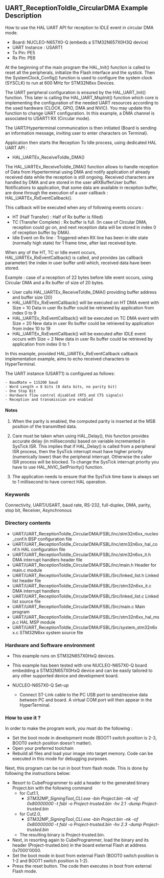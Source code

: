 ## <b>UART_ReceptionToIdle_CircularDMA Example Description</b>

How to use the HAL UART API for reception to IDLE event in circular DMA mode.

   - Board: NUCLEO-N657X0-Q (embeds a STM32N657X0H3Q device)
   - UART Instance : USART1
   - Tx Pin: PE5
   - Rx Pin: PE6

At the beginning of the main program the HAL_Init() function is called to reset
all the peripherals, initialize the Flash interface and the systick.
Then the SystemClock_Config() function is used to configure the system
clock (SYSCLK) to run at 600 MHz for STM32N6xx Devices.

The UART peripheral configuration is ensured by the HAL_UART_Init() function.
This later is calling the HAL_UART_MspInit() function which core is implementing
the configuration of the needed UART resources according to the used hardware (CLOCK,
GPIO, DMA and NVIC). You may update this function to change UART configuration.
In this example, a DMA channel is associated to USART1 RX (Circular mode).

The UART/Hyperterminal communication is then initiated (Board is sending an information message,
inviting user to enter characters on Terminal).

Application then starts the Reception To Idle process, using dedicated HAL UART API :

  - HAL_UARTEx_ReceiveToIdle_DMA()

The HAL_UARTEx_ReceiveToIdle_DMA() function allows to handle reception of Data from Hyperterminal
using DMA and notify application of already received data while the reception is still ongoing.
Received characters are handled by DMA and are stored in the user aRXBufferUser buffer.
Notifications to application, that some data are available in reception buffer, are done
through the execution of a user callback : HAL_UARTEx_RxEventCallback().

This callback will be executed when any of following events occurs :

  - HT (Half Transfer) : Half of Rx buffer is filled)
  - TC (Transfer Complete) : Rx buffer is full.
    (In case of Circular DMA, reception could go on, and next reception data will be stored
    in index 0 of reception buffer by DMA).
  - Idle Event on Rx line : Triggered when RX line has been in idle state (normally high state)
    for 1 frame time, after last received byte.

When any of the HT, TC or Idle event occurs, HAL_UARTEx_RxEventCallback() is called,
and provides (as callback parameter) the index in user buffer until which, received data have been stored.

Example : case of a reception of 22 bytes before Idle event occurs, using Circular DMA and a Rx buffer
of size of 20 bytes.

  - User calls HAL_UARTEx_ReceiveToIdle_DMA() providing buffer address and buffer size (20)
  - HAL_UARTEx_RxEventCallback() will be executed on HT DMA event with Size = 10
    Data in user Rx buffer could be retrieved by application from index 0 to 9
  - HAL_UARTEx_RxEventCallback() will be executed on TC DMA event with Size = 20
    New data in user Rx buffer could be retrieved by application from index 10 to 19
  - HAL_UARTEx_RxEventCallback() will be executed after IDLE event occurs with Size = 2
    New data in user Rx buffer could be retrieved by application from index 0 to 1

In this example, provided HAL_UARTEx_RxEventCallback callback implementation example, aims to
echo received characters to HyperTerminal.

The UART instance (USART1) is configured as follows:

    - BaudRate = 115200 baud
    - Word Length = 8 bits (8 data bits, no parity bit)
    - One Stop Bit
    - Hardware flow control disabled (RTS and CTS signals)
    - Reception and transmission are enabled

#### <b>Notes</b>

1. When the parity is enabled, the computed parity is inserted at the MSB
   position of the transmitted data.

2. Care must be taken when using HAL_Delay(), this function provides accurate delay (in milliseconds)
   based on variable incremented in SysTick ISR. This implies that if HAL_Delay() is called from
   a peripheral ISR process, then the SysTick interrupt must have higher priority (numerically lower)
   than the peripheral interrupt. Otherwise the caller ISR process will be blocked.
   To change the SysTick interrupt priority you have to use HAL_NVIC_SetPriority() function.

3. The application needs to ensure that the SysTick time base is always set to 1 millisecond
   to have correct HAL operation.

### <b>Keywords</b>

Connectivity, UART/USART, baud rate, RS-232, full-duplex, DMA, parity, stop bit, Receiver, Asynchronous

### <b>Directory contents</b>

  - UART/UART_ReceptionToIdle_CircularDMA/FSBL/Inc/stm32n6xx_nucleo_conf.h BSP configuration file
  - UART/UART_ReceptionToIdle_CircularDMA/FSBL/Inc/stm32n6xx_hal_conf.h    HAL configuration file
  - UART/UART_ReceptionToIdle_CircularDMA/FSBL/Inc/stm32n6xx_it.h          DMA interrupt handlers header file
  - UART/UART_ReceptionToIdle_CircularDMA/FSBL/Inc/main.h                  Header for main.c module
  - UART/UART_ReceptionToIdle_CircularDMA/FSBL/Src/linked_list.h           Linked list header file
  - UART/UART_ReceptionToIdle_CircularDMA/FSBL/Src/stm32n6xx_it.c          DMA interrupt handlers
  - UART/UART_ReceptionToIdle_CircularDMA/FSBL/Src/linked_list.c           Linked list source file
  - UART/UART_ReceptionToIdle_CircularDMA/FSBL/Src/main.c                  Main program
  - UART/UART_ReceptionToIdle_CircularDMA/FSBL/Src/stm32n6xx_hal_msp.c     HAL MSP module
  - UART/UART_ReceptionToIdle_CircularDMA/FSBL/Src/system_stm32n6xx.c      STM32N6xx system source file


### <b>Hardware and Software environment</b>

  - This example runs on STM32N657X0HxQ devices.
  - This example has been tested with one NUCLEO-N657X0-Q board embedding
    a STM32N657X0HxQ device and can be easily tailored to any other supported device
    and development board.

  - NUCLEO-N657X0-Q Set-up
     - Connect ST-Link cable to the PC USB port to send/receive data between PC and board.
       A virtual COM port will then appear in the HyperTerminal.

### <b>How to use it ?</b>

In order to make the program work, you must do the following :
 - Set the boot mode in development mode (BOOT1 switch position is 2-3, BOOT0 switch position doesn't matter).
 - Open your preferred toolchain
 - Rebuild all files and load your image into target memory. Code can be executed in this mode for debugging purposes.

 Next, this program can be run in boot from flash mode. This is done by following the instructions below:

 - Resort to CubeProgrammer to add a header to the generated binary Project.bin with the following command
   - for Cut1.1,
     - *STM32MP_SigningTool_CLI.exe -bin Project.bin -nk -of 0x80000000 -t fsbl -o Project-trusted.bin -hv 2.1 -dump Project-trusted.bin*
   - for Cut2.0, 
      - *STM32MP_SigningTool_CLI.exe -bin Project.bin -nk -of 0x80000000 -t fsbl -o Project-trusted.bin -hv 2.3 -dump Project-trusted.bin*
   - The resulting binary is Project-trusted.bin.
 - Next, in resorting again to CubeProgrammer, load the binary and its header (Project-trusted.bin) in the board external Flash at address 0x7000'0000.
 - Set the boot mode in boot from external Flash (BOOT0 switch position is 1-2 and BOOT1 switch position is 1-2).
 - Press the reset button. The code then executes in boot from external Flash mode.


